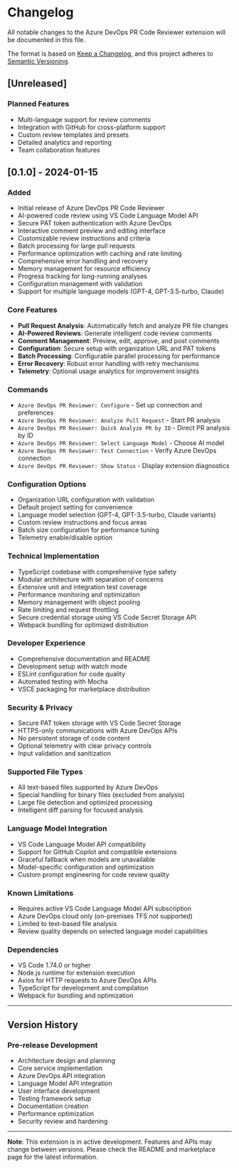 # Changelog

All notable changes to the Azure DevOps PR Code Reviewer extension will be documented in this file.

The format is based on [Keep a Changelog](https://keepachangelog.com/en/1.0.0/),
and this project adheres to [Semantic Versioning](https://semver.org/spec/v2.0.0.html).

## [Unreleased]

### Planned Features
- Multi-language support for review comments
- Integration with GitHub for cross-platform support
- Custom review templates and presets
- Detailed analytics and reporting
- Team collaboration features

## [0.1.0] - 2024-01-15

### Added
- Initial release of Azure DevOps PR Code Reviewer
- AI-powered code review using VS Code Language Model API
- Secure PAT token authentication with Azure DevOps
- Interactive comment preview and editing interface
- Customizable review instructions and criteria
- Batch processing for large pull requests
- Performance optimization with caching and rate limiting
- Comprehensive error handling and recovery
- Memory management for resource efficiency
- Progress tracking for long-running analyses
- Configuration management with validation
- Support for multiple language models (GPT-4, GPT-3.5-turbo, Claude)

### Core Features
- **Pull Request Analysis**: Automatically fetch and analyze PR file changes
- **AI-Powered Reviews**: Generate intelligent code review comments
- **Comment Management**: Preview, edit, approve, and post comments
- **Configuration**: Secure setup with organization URL and PAT tokens
- **Batch Processing**: Configurable parallel processing for performance
- **Error Recovery**: Robust error handling with retry mechanisms
- **Telemetry**: Optional usage analytics for improvement insights

### Commands
- `Azure DevOps PR Reviewer: Configure` - Set up connection and preferences
- `Azure DevOps PR Reviewer: Analyze Pull Request` - Start PR analysis
- `Azure DevOps PR Reviewer: Quick Analyze PR by ID` - Direct PR analysis by ID
- `Azure DevOps PR Reviewer: Select Language Model` - Choose AI model
- `Azure DevOps PR Reviewer: Test Connection` - Verify Azure DevOps connection
- `Azure DevOps PR Reviewer: Show Status` - Display extension diagnostics

### Configuration Options
- Organization URL configuration with validation
- Default project setting for convenience
- Language model selection (GPT-4, GPT-3.5-turbo, Claude variants)
- Custom review instructions and focus areas
- Batch size configuration for performance tuning
- Telemetry enable/disable option

### Technical Implementation
- TypeScript codebase with comprehensive type safety
- Modular architecture with separation of concerns
- Extensive unit and integration test coverage
- Performance monitoring and optimization
- Memory management with object pooling
- Rate limiting and request throttling
- Secure credential storage using VS Code Secret Storage API
- Webpack bundling for optimized distribution

### Developer Experience
- Comprehensive documentation and README
- Development setup with watch mode
- ESLint configuration for code quality
- Automated testing with Mocha
- VSCE packaging for marketplace distribution

### Security & Privacy
- Secure PAT token storage with VS Code Secret Storage
- HTTPS-only communications with Azure DevOps APIs
- No persistent storage of code content
- Optional telemetry with clear privacy controls
- Input validation and sanitization

### Supported File Types
- All text-based files supported by Azure DevOps
- Special handling for binary files (excluded from analysis)
- Large file detection and optimized processing
- Intelligent diff parsing for focused analysis

### Language Model Integration
- VS Code Language Model API compatibility
- Support for GitHub Copilot and compatible extensions
- Graceful fallback when models are unavailable
- Model-specific configuration and optimization
- Custom prompt engineering for code review quality

### Known Limitations
- Requires active VS Code Language Model API subscription
- Azure DevOps cloud only (on-premises TFS not supported)
- Limited to text-based file analysis
- Review quality depends on selected language model capabilities

### Dependencies
- VS Code 1.74.0 or higher
- Node.js runtime for extension execution
- Axios for HTTP requests to Azure DevOps APIs
- TypeScript for development and compilation
- Webpack for bundling and optimization

---

## Version History

### Pre-release Development
- Architecture design and planning
- Core service implementation
- Azure DevOps API integration
- Language Model API integration
- User interface development
- Testing framework setup
- Documentation creation
- Performance optimization
- Security review and hardening

---

**Note**: This extension is in active development. Features and APIs may change between versions. Please check the README and marketplace page for the latest information.